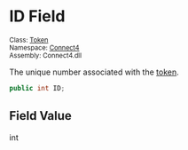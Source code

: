 # ID Field

<sub>Class: [Token](../Token.md)  
Namespace: [Connect4](../../Connect4.md)  
Assembly: Connect4.dll</sub>

The unique number associated with the [token](../Token.md).

```cs
public int ID;
```

## Field Value
int